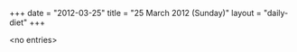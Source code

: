 +++
date = "2012-03-25"
title = "25 March 2012 (Sunday)"
layout = "daily-diet"
+++


\<no entries\>
